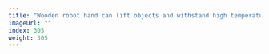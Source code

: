 ```yaml
---
title: "Wooden robot hand can lift objects and withstand high temperatures"
imageUrl: ""
index: 305
weight: 305
---
```

